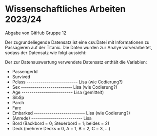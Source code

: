 # Wissenschaftliches Arbeiten 2023/24
Abgabe von GitHub Gruppe 12

Der zugrundeliegende Datensatz ist eine csv.Datei mit Informationen zu Passagieren auf der Titanic. 
Die Daten wurden zur Analye vorverarbeitet, sodass der Datensatz wie folgt aussieht:  

Der zur Datenauswertung verwendete Datensatz enthält die Variablen:
- PassengerId
- Survived
- Pclass -------------------------- Lisa (wie Codierung?)
- Sex -------------------------- Lisa (wie Codierung?)
- Age -------------------------- Lisa (gemittelt)
- SibSp
- Parch
- Fare
- Embarked -------------------------- Lisa (wie Codierung?)
- (Anrede) -------------------------- Lisa
- Bord (Backbord = 0; Steuerbord = 1; beides = 2)
- Deck (mehrere Decks = 0, A = 1, B = 2, C = 3, ...)

